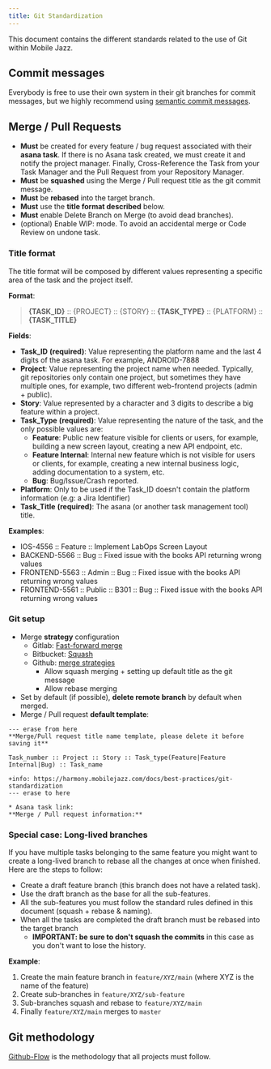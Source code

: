 ```yaml
---
title: Git Standardization
---
```

This document contains the different standards related to the use of Git within Mobile Jazz.

## Commit messages
Everybody is free to use their own system in their git branches for commit messages, but we highly recommend using [semantic commit messages](https://gist.github.com/joshbuchea/6f47e86d2510bce28f8e7f42ae84c716).

## Merge / Pull Requests
* **Must** be created for every feature / bug request associated with their **asana task**. If there is no Asana 
  task created, we must create it and notify the project manager. Finally, Cross-Reference the Task from your Task 
  Manager and the Pull Request from your Repository Manager.
* **Must** be **squashed** using the Merge / Pull request title as the git commit message.
* **Must** be **rebased** into the target branch.
* **Must** use the **title format described** below.
* **Must** enable Delete Branch on Merge (to avoid dead branches).
* (optional) Enable WIP: mode. To avoid an accidental merge or Code Review on undone task.

### Title format
The title format will be composed by different values representing a specific area of the task and the project itself.

**Format**: 
> **{TASK_ID}** :: {PROJECT} :: {STORY} :: **{TASK_TYPE}** :: {PLATFORM} :: **{TASK_TITLE}**

**Fields**:
* **Task_ID** **(required)**: Value representing the platform name and the last 4 digits of the asana task. For example, ANDROID-7888
* **Project**: Value representing the project name when needed. Typically, git repositories only contain one project, but sometimes they have multiple ones, for example, two different web-frontend projects (admin + public).
* **Story**: Value represented by a character and 3 digits to describe a big feature within a project.
* **Task_Type** **(required)**: Value representing the nature of the task, and the only possible values are:
  * **Feature**: Public new feature visible for clients or users, for example, building a new screen layout, creating a new API endpoint, etc. 
  * **Feature Internal**: Internal new feature which is not visible for users or clients, for example, creating a new internal business logic, adding documentation to a system, etc.  
  * **Bug**: Bug/Issue/Crash reported.
* **Platform**: Only to be used if the Task_ID doesn't contain the platform information (e.g: a Jira Identifier) 
* **Task_Title** **(required)**: The asana (or another task management tool) title.

**Examples**:
* IOS-4556 :: Feature :: Implement LabOps Screen Layout 
* BACKEND-5566 :: Bug :: Fixed issue with the books API returning wrong values
* FRONTEND-5563 :: Admin :: Bug :: Fixed issue with the books API returning wrong values
* FRONTEND-5561 :: Public :: B301 :: Bug :: Fixed issue with the books API returning wrong values

### Git setup

* Merge **strategy** configuration
  * Gitlab: [Fast-forward merge](https://docs.gitlab.com/ee/user/project/merge_requests/methods/index.html#fast-forward-merge)
  * Bitbucket: [Squash](https://confluence.atlassian.com/bitbucketserver/pull-request-merge-strategies-844499235.html)
  * Github: [merge strategies](https://docs.github.com/en/repositories/configuring-branches-and-merges-in-your-repository/configuring-pull-request-merges/about-merge-methods-on-github)
    * Allow squash merging + setting up default title as the git message
    * Allow rebase merging
* Set by default (if possible), **delete remote branch** by default when merged.
* Merge / Pull request **default template**:

```text
--- erase from here
**Merge/Pull request title name template, please delete it before saving it**

Task_number :: Project :: Story :: Task_type(Feature|Feature Internal|Bug) :: Task_name

+info: https://harmony.mobilejazz.com/docs/best-practices/git-standardization
--- erase to here

* Asana task link: 
**Merge / Pull request information:**

```

### Special case: Long-lived branches
If you have multiple tasks belonging to the same feature you might want to create a long-lived branch to rebase all the changes at once when finished. Here are the steps to follow:
* Create a draft feature branch (this branch does not have a related task).
* Use the draft branch as the base for all the sub-features.
* All the sub-features you must follow the standard rules defined in this document (squash + rebase & naming).
* When all the tasks are completed the draft branch must be rebased into the target branch 
  * **IMPORTANT: be sure to don't squash the commits** in this case as you don't want to lose the history.

**Example**:

1. Create the main feature branch in `feature/XYZ/main` (where XYZ is the name of the feature)
2. Create sub-branches in `feature/XYZ/sub-feature`
3. Sub-branches squash and rebase to `feature/XYZ/main`
4. Finally `feature/XYZ/main` merges to `master`

## Git methodology
[Github-Flow](https://githubflow.github.io/) is the methodology that all projects must follow.

